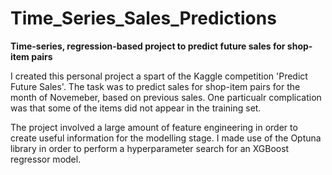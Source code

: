 # Time_Series_Sales_Predictions

**Time-series, regression-based project to predict future sales for shop-item pairs**

I created this personal project a spart of the Kaggle competition 'Predict Future Sales'. The task was to predict sales for shop-item pairs for the month of Novemeber, based on previous sales. One particualr complication was that some of the items did not appear in the training set.

The project involved a large amount of feature engineering in order to create useful information for the modelling stage. I made use of the Optuna library in order to perform a hyperparameter search for an XGBoost regressor model.
